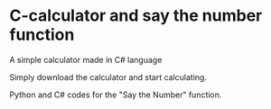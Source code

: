 # C-calculator and say the number function

A simple calculator made in C# language

Simply download the calculator and start calculating.

Python and C# codes for the "Say the Number" function.
